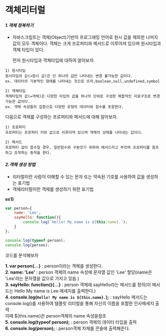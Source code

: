 # 객체리터럴

 #### *1.객체 정복하기*
- 자바스크립트는 객체(Object)기반의 프로그래밍 언어로 원시 값을 제외한 나머지 값이 모두 객체이다.
  객체는 크게 프로퍼티와 메서드로 이루어져 있으며 원시타입과 객체 타입이 있다.

   먼저 원시타입과 객체타입에 대하여 알아보자.

```
1) 원시타입
원시타입의 값(=원시 값)은 단 하나의 값만 나타내는 변경 불가능한 값이다.
ex. 데이터의 기본적인 형태를 나타내는 것으로 숫자,boolean,null,undefined,symbol

2) 객체타입
객체타입의 값(=객체)은 다양한 타입의 값을 하나의 단위로 구성한 복합적인 자료구조로 변경가능한 값이다.
ex. 객체 속성들의 집합으로 다양한 유형의 데이터와 함수를 포함한다.
```
다음으로 객체를 구성하는 프로퍼티와 메서드에 대해 알아보자.

```
1) 프로퍼티
프로퍼티는 프로퍼티 키와 값으로 이루어져 있으며 객체의 상태를 나타내는 값이다.

2) 메서드
프로퍼티 값이 함수일 경우, 일반함수와 구분짓기 위하여 메서드라고 부르며 프로퍼티를 참조하고 조작하는 동작을 한다.
```

#### *2.객체 생성 방법*
- 리터럴이란 사람이 이해할 수 있는 문자 또는 약속된 기호를 사용하여 값을 생성하는 표기법
- 객체리터럴이란 객체를 생성하기 위한 표기법

**ex1)**
```javascript
var person={
    name: 'Lee',
    sayHello: function(){
        console.log(`Hello! My name is ${this.name}.`);
    }
};

console.log(typeof person);
console.log(person);
```
코드를 분석해보자  

**1. var person{...}** : person이라는 객체를 생성한다.     
**2. name: 'Lee'** : person 객체의 name 속성에 문자열 값인 'Lee' 할당(name은 'Lee'라는 문자열을 값으로 가지고 있음.)      
**3. sayHello: function(){...}** : person 객체에 sayHello라는 메서드를 정의(이 메서드는 Hello My name is Lee 메세지를 출력한다.)      
**4. console.log(`Hello! My name is ${this.name}.`);** : sayHello 메서드는 console.log()를 사용하여 템플릿 리터럴을 통해 자신의 이름을 포함한 인사메세지 출력  
이때 ${this.name}은 person객체의 name 속성을참조      
**5. console.log(typeof person);** : person 객체의 데이터 타입을 출력      
**6. console.log(person);** : person객체 차체를 콘솔에 출력해준다.      


 








